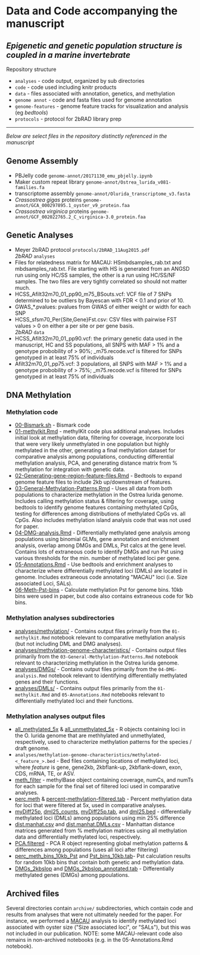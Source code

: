 # Data and Code accompanying the manuscript
## _Epigenetic and genetic population structure is coupled in a marine invertebrate_

Repository structure
- `analyses` - code output, organized by sub directories
- `code` - code used including knitr products
- `data` - files associated with annotation, genetics, and methylation
- `genome annot` - code and fasta files used for genome annotation
- `genome-features` - genome feature tracks for visualization and analysis (eg _bedtools_)
- `protocols` - protocol for 2bRAD library prep

---

_Below are select files in the repository distinctly referenced in the manuscript_



## Genome Assembly    
- PBJelly code `genome-annot/20171130_emu_pbjelly.ipynb`
- Maker custom repeat library `genome-annot/Ostrea_lurida_v081-families.fa`
- transcriptome assembly `genome-annot/Olurida_transcriptome_v3.fasta`
- _Crassostrea gigas_ proteins `genome-annot/GCA_000297895.1_oyster_v9_protein.faa`
- _Crassostrea virginica_ proteins `genome-annot/GCF_002022765.2_C_virginica-3.0_protein.faa`

## Genetic Analyses
- Meyer 2bRAD protocol `protocols/2bRAD_11Aug2015.pdf`    
    _2bRAD_ `analyses`     
- Files for relatedness matrix for MACAU: HSmbdsamples_rab.txt and mbdsamples_rab.txt. File starting with HS is generated from an ANGSD run using only HC/SS samples, the other is a run using HC/SS/NF samples. The two files are very tightly correlated so should not matter much.
- HCSS_Afilt32m70_01_pp90_m75_BSouts.vcf: VCF file of 7 SNPs determined to be outliers by Bayescan with FDR < 0.1 and prior of 10.
- GWAS_\*.pvalues: pvalues from GWAS of either weight or width for each SNP  
- HCSS_sfsm70_Per{Site,Gene}Fst.csv: CSV files with pairwise FST values > 0 on either a per site or per gene basis.  
    _2bRAD_ `data`  
- HCSS_Afilt32m70_01_pp90.vcf: the primary genetic data used in the manuscript, HC and SS populations, all SNPS with MAF > 1% and a genotype probobility of > 90%; \_m75.recode.vcf is filtered for SNPs genotyped in at least 75% of individuals
- Afilt32m70_01_pp75.vcf: 3 populations, all SNPS with MAF > 1% and a genotype probobility of > 75%; \_m75.recode.vcf is filtered for SNPs genotyped in at least 75% of individuals

## DNA Methylation  

### Methylation code  
- [00-Bismark.sh](code/00-Bismark.sh) - Bismark code 
- [01-methylkit.Rmd](code/01-methylkit.Rmd)  -  methylKit code plus additional analyses. Includes initial look at methylation data, filtering for coverage, incorporate loci that were very likely unmethylated in one population but highly methylated in the other, generating a final methylation dataset for comparative analysis among populations, conducting differential methylation analysis, PCA, and generating distance matrix from % methylation for integration with genetic data.  
- [02-Generating-gene-region-feature-files.Rmd](code/02-Generating-meth-feature-files.Rmd)  -  Bedtools to expand genome feature files to include 2kb up/downstream of features.  
- [03-General-Methylation-Patterns.Rmd](code/03-General-Methylation-Patterns.Rmd) -  Uses all data from both populations to characterize methylation in the Ostrea lurida genome. Includes calling methylation status & filtering for coverage, using bedtools to identify genome features containing methylated CpGs, testing for differences among distributions of methylated CpGs vs. all CpGs. Also includes methylation island analysis code that was not used for paper.  
- [04-DMG-analysis.Rmd](code/04-DMG-analysis.Rmd)  -  Differentially methylated gene analysis among populations using binomial GLMs, gene annotation and enrichment analysis, overlap among DMGs and DMLs, Pst calcs at the gene level.  Contains lots of extraneous code to identify DMGs and run Pst using various thresholds for the min. number of methylated loci per gene.  
- [05-Annotations.Rmd](code/05-Annotations.Rmd)  -  Use bedtools and enrichment analyses to characterize where differentially methylated loci (DMLs) are located in genome. Includes extraneous code annotating "MACAU" loci (i.e. Size associated Loci, SALs).  
- [06-Meth-Pst-bins](code/06-Meth-Pst-bins.Rmd)  -  Calculate methylation Pst for genome bins. 10kb bins were used in paper, but code also contains extraneous code for 1kb bins.  

### Methylation analyses subdirectories     
- [analyses/methylation/](analyses/methylation/) - Contains output files primarily from the `01-methylkit.Rmd` notebook relevant to comparative methylation analysis (but not including DML and DMG analyses).  
- [analyses/methylation-genome-characteristics/](analyses/methylation-genome-characteristics/) - Contains output files primarily from the `03-General-Methylation-Patterns.Rmd` notebook relevant to characterizing methylation in the Ostrea lurida genome.  
- [analyses/DMGs/](analyses/DMGs/)  -  Contains output files primarily from the `04-DMG-analysis.Rmd` notebook relevant to identifying differentially methylated genes and their functions.  
- [analyses/DMLs/](analyses/DMLs/)  - Contains output files primarily from the `01-methylkit.Rmd` and `05-Annotations.Rmd` notebooks relevant to differentially methylated loci and their functions.  

### Methylation analyses output files   
- [all_methylated_5x](analyses/methylation-genome-characteristics/R-objects/all_methylated_5x) & [all_unmethylated_5x](analyses/methylation-genome-characteristics/R-objects/all_unmethylated_5x) - R objects containing loci in the O. lurida genome that are methhylated and unmethylated, respectively, used to characterize methylation patterns for the species / draft genome.  
- `analyses/methylation-genome-characteristics/methylated-<_feature_>.bed` - Bed files containing locations of methylated loci, where _feature_ is gene, gene2kb, 2kbflank-up, 2kbflank-down, exon, CDS, mRNA, TE, or ASV.  
- [meth_filter](/analyses/methylation/R-objects/meth_filter) - methylBase object containing coverage, numCs, and numTs for each sample for the final set of filtered loci used in comparative analyses.  
- [perc.meth](analyses/methylation/R-objects/perc.meth) & [percent-methylation-filtered.tab](analyses/methylation/percent-methylation-filtered.tab) - Percent methylation data for loci that were filtered at 5x, used in comparative analyses.   
- [myDiff25p](analyses/DMLs/R-objects/myDiff25p), [dml25_counts](analyses/DMLs/R-objects/dml25_counts), [myDiff25p.tab](analyses/DMLs/myDiff25p.tab), and [dml25.bed](analyses/DMLs/dml25.bed) - differentially methylated loci (DMLs) among populations using min 25% difference   
- [dist.manhat.csv](analyses/methylation/dist.manhat.csv) and [dist.manhat.DMLs.csv](analyses/methylation/dist.manhat.DMLs.csv) - Manhattan distance matrices generated from % methylation matrices using all methylation data and differentially methylated loci, respectively.  
- [PCA.filtered](analyses/methylation/R-objects/PCA.filtered) - PCA R object representing global methylation patterns & differences among populations (uses all loci after filtering)  
- [perc_meth_bins_10kb_Pst](analyses/methylation/R-objects/perc_meth_bins_10kb_Pst) and [Pst_bins_10kb.tab](analyses/methylation/Pst_bins_10kb.tab)- Pst calculation results for random 10kb bins that contain both genetic and methylation data.  
- [DMGs_2kbslop](analyses/DMGs/R-objects/DMGs_2kbslop) and [DMGs_2kbslop_annotated.tab](analyses/DMGs/DMGs_2kbslop_annotated.tab) - Differentially methylated genes (DMGs) among ppoulations.  


## Archived files  
Several directories contain `archive/` subdirectories, which contain code and results from analyses that were not ultimately needed for the paper.  For instance, we performed a [MACAU](https://www.xzlab.org/software/macau/MACAUmanual.pdf) analysis to identify methylated loci associated with oyster size ("Size associated loci", or "SALs"), but this was not included in our publication. NOTE: some MACAU-relevant code also remains in non-archived notebooks (e.g. in the 05-Annotations.Rmd notebook).  

